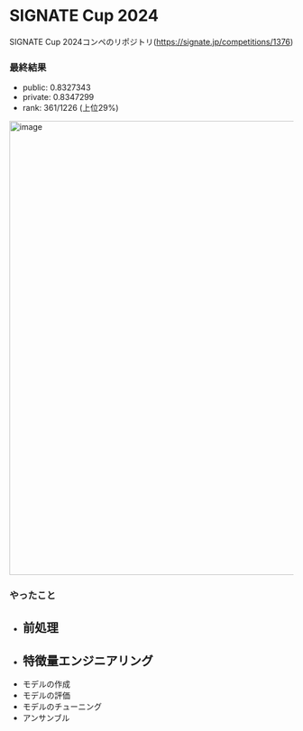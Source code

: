 # SIGNATE Cup 2024

SIGNATE Cup 2024コンペのリポジトリ(https://signate.jp/competitions/1376)

### 最終結果
- public: 0.8327343
- private: 0.8347299 
- rank: 361/1226 (上位29%)
<img width="806" alt="image" src="https://github.com/user-attachments/assets/f387fcea-0a1e-4372-ac31-3b04bc7205cb">

### やったこと
- 前処理
  - 
- 特徴量エンジニアリング
  - 
- モデルの作成
- モデルの評価
- モデルのチューニング
- アンサンブル
